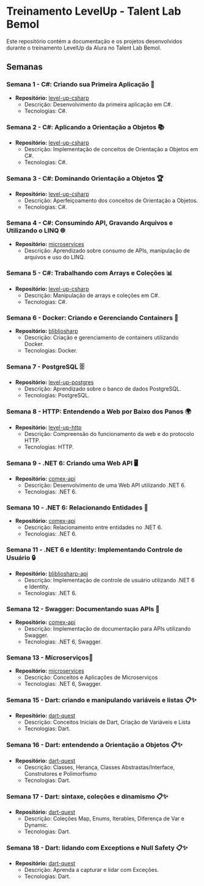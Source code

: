 # Treinamento LevelUp - Talent Lab Bemol

Este repositório contém a documentação e os projetos desenvolvidos durante o treinamento LevelUp da Alura no Talent Lab Bemol.

## Semanas

### Semana 1 - C#: Criando sua Primeira Aplicação 🚀
- **Repositório:** [level-up-csharp](https://github.com/djherondhy/level-up-csharp)
  - Descrição: Desenvolvimento da primeira aplicação em C#.
  - Tecnologias: C#.

### Semana 2 - C#: Aplicando a Orientação a Objetos 📚
- **Repositório:** [level-up-csharp](https://github.com/djherondhy/level-up-csharp/tree/semana-2/Comex)
  - Descrição: Implementação de conceitos de Orientação a Objetos em C#.
  - Tecnologias: C#.

### Semana 3 - C#: Dominando Orientação a Objetos 🏆
- **Repositório:** [level-up-csharp](https://github.com/djherondhy/level-up-csharp/tree/semana-3)
  - Descrição: Aperfeiçoamento dos conceitos de Orientação a Objetos.
  - Tecnologias: C#.

### Semana 4 - C#: Consumindo API, Gravando Arquivos e Utilizando o LINQ 🌐
- **Repositório:** [microservices]([https://github.com/djherondhy/level-up-csharp/tree/semana-4](https://github.com/djherondhy/treinamento-levelup/tree/semana-13-microservices))
  - Descrição: Aprendizado sobre consumo de APIs, manipulação de arquivos e uso do LINQ.
  

### Semana 5 - C#: Trabalhando com Arrays e Coleções 📊
- **Repositório:** [level-up-csharp](https://github.com/djherondhy/level-up-csharp/tree/semana-5)
  - Descrição: Manipulação de arrays e coleções em C#.
  - Tecnologias: C#.

### Semana 6 - Docker: Criando e Gerenciando Containers 🐳
- **Repositório:** [blibliosharp](https://github.com/djherondhy/bibliosharp)
  - Descrição: Criação e gerenciamento de containers utilizando Docker.
  - Tecnologias: Docker.

### Semana 7 - PostgreSQL 🗄️
- **Repositório:** [level-up-postgres](https://github.com/djherondhy/level-up-postgres)
  - Descrição: Aprendizado sobre o banco de dados PostgreSQL.
  - Tecnologias: PostgreSQL.

### Semana 8 - HTTP: Entendendo a Web por Baixo dos Panos 🌍
- **Repositório:** [level-up-http](https://github.com/djherondhy/level-up-http)
  - Descrição: Compreensão do funcionamento da web e do protocolo HTTP.
  - Tecnologias: HTTP.

### Semana 9 - .NET 6: Criando uma Web API 🖥️
- **Repositório:** [comex-api](https://github.com/djherondhy/comex-api)
  - Descrição: Desenvolvimento de uma Web API utilizando .NET 6.
  - Tecnologias: .NET 6.

### Semana 10 - .NET 6: Relacionando Entidades 🔗
- **Repositório:** [comex-api](https://github.com/djherondhy/comex-api/tree/relacionamentos)
  - Descrição: Relacionamento entre entidades no .NET 6.
  - Tecnologias: .NET 6.

### Semana 11 - .NET 6 e Identity: Implementando Controle de Usuário 🔒
- **Repositório:** [blibliosharp-api](https://github.com/djherondhy/bibliosharp-api)
  - Descrição: Implementação de controle de usuário utilizando .NET 6 e Identity.
  - Tecnologias: .NET 6.

### Semana 12 - Swagger: Documentando suas APIs 📜
- **Repositório:** [comex-api](https://github.com/djherondhy/comex-api/tree/documentacao-swagger)
  - Descrição: Implementação de documentação para APIs utilizando Swagger.
  - Tecnologias: .NET 6, Swagger.

### Semana 13 - Microserviços📜
- **Repositório:** [microservices](https://github.com/djherondhy/treinamento-levelup/tree/semana-13-microservices)
  - Descrição: Conceitos e Aplicações de Microserviços
  - Tecnologias: .NET 6, Swagger.
    
### Semana 15 - Dart: criando e manipulando variáveis e listas 📋✨
- **Repositório:** [dart-quest](https://github.com/djherondhy/dart-quest)
  - Descrição: Conceitos Iniciais de Dart, Criação de Variáveis e Lista
  - Tecnologias: Dart.

### Semana 16 - Dart: entendendo a Orientação a Objetos 📋✨
- **Repositório:** [dart-quest](https://github.com/djherondhy/dart-quest/tree/oo)
  - Descrição: Classes, Herança, Classes Abstrastas/Interface, Construtores e Polimorfismo
  - Tecnologias: Dart.
    
### Semana 17 - Dart: sintaxe, coleções e dinamismo 📋✨
- **Repositório:** [dart-quest](https://github.com/djherondhy/dart-quest/tree/semana-17)
  - Descrição: Coleções Map, Enums, Iterables, Diferença de Var e Dynamic.
  - Tecnologias: Dart.

### Semana 18 - Dart: lidando com Exceptions e Null Safety 📋✨
- **Repositório:** [dart-quest](https://github.com/djherondhy/dart-quest/tree/semana-18)
  - Descrição: Aprenda a capturar e lidar com Exceções.
  - Tecnologias: Dart.


